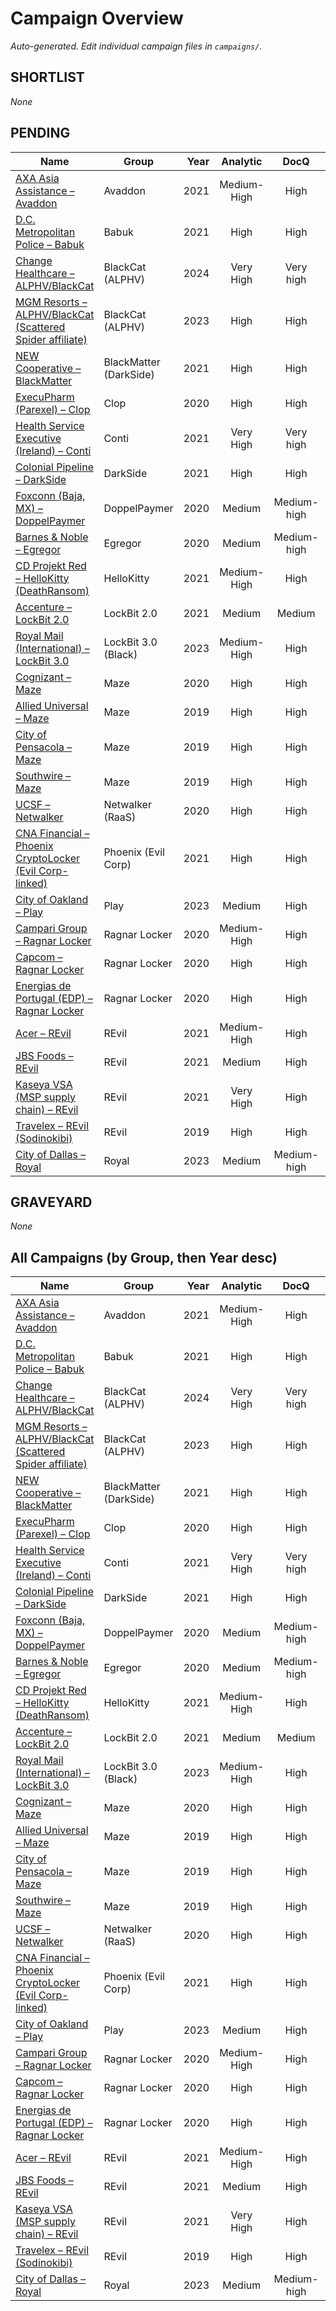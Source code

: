 # Campaign Overview

_Auto-generated. Edit individual campaign files in `campaigns/`._

## SHORTLIST

_None_

## PENDING

| Name | Group | Year | Analytic | DocQ | Status |
|---|---|---:|:---:|:---:|:---:|
| [AXA Asia Assistance – Avaddon](../campaigns/pending/axa_avaddon_2021.md) | Avaddon | 2021 | Medium-High | High | PENDING |
| [D.C. Metropolitan Police – Babuk](../campaigns/pending/dc_mpd_babuk_2021.md) | Babuk | 2021 | High | High | PENDING |
| [Change Healthcare – ALPHV/BlackCat](../campaigns/pending/change_healthcare_blackcat_2024.md) | BlackCat (ALPHV) | 2024 | Very High | Very high | PENDING |
| [MGM Resorts – ALPHV/BlackCat (Scattered Spider affiliate)](../campaigns/pending/mgm_blackcat_2023.md) | BlackCat (ALPHV) | 2023 | High | High | PENDING |
| [NEW Cooperative – BlackMatter](../campaigns/pending/new_coop_blackmatter_2021.md) | BlackMatter (DarkSide) | 2021 | High | High | PENDING |
| [ExecuPharm (Parexel) – Clop](../campaigns/pending/execupharm_clop_2020.md) | Clop | 2020 | High | High | PENDING |
| [Health Service Executive (Ireland) – Conti](../campaigns/pending/hse_conti_2021.md) | Conti | 2021 | Very High | Very high | PENDING |
| [Colonial Pipeline – DarkSide](../campaigns/pending/colonial_darkside_2021.md) | DarkSide | 2021 | High | High | PENDING |
| [Foxconn (Baja, MX) – DoppelPaymer](../campaigns/pending/foxconn_doppelpaymer_2020.md) | DoppelPaymer | 2020 | Medium | Medium-high | PENDING |
| [Barnes & Noble – Egregor](../campaigns/pending/barnes_noble_egregor_2020.md) | Egregor | 2020 | Medium | Medium-high | PENDING |
| [CD Projekt Red – HelloKitty (DeathRansom)](../campaigns/pending/cdpr_hellokitty_2021.md) | HelloKitty | 2021 | Medium-High | High | PENDING |
| [Accenture – LockBit 2.0](../campaigns/pending/accenture_lockbit_2021.md) | LockBit 2.0 | 2021 | Medium | Medium | PENDING |
| [Royal Mail (International) – LockBit 3.0](../campaigns/pending/royal_mail_lockbit3_2023.md) | LockBit 3.0 (Black) | 2023 | Medium-High | High | PENDING |
| [Cognizant – Maze](../campaigns/pending/cognizant_maze_2020.md) | Maze | 2020 | High | High | PENDING |
| [Allied Universal – Maze](../campaigns/pending/allied_universal_maze_2019.md) | Maze | 2019 | High | High | PENDING |
| [City of Pensacola – Maze](../campaigns/pending/pensacola_maze_2019.md) | Maze | 2019 | High | High | PENDING |
| [Southwire – Maze](../campaigns/pending/southwire_maze_2019.md) | Maze | 2019 | High | High | PENDING |
| [UCSF – Netwalker](../campaigns/pending/ucsf_netwalker_2020.md) | Netwalker (RaaS) | 2020 | High | High | PENDING |
| [CNA Financial – Phoenix CryptoLocker (Evil Corp-linked)](../campaigns/pending/cna_phoenix_2021.md) | Phoenix (Evil Corp) | 2021 | High | High | PENDING |
| [City of Oakland – Play](../campaigns/pending/oakland_play_2023.md) | Play | 2023 | Medium | High | PENDING |
| [Campari Group – Ragnar Locker](../campaigns/pending/campari_ragnarlocker_2020.md) | Ragnar Locker | 2020 | Medium-High | High | PENDING |
| [Capcom – Ragnar Locker](../campaigns/pending/capcom_ragnarlocker_2020.md) | Ragnar Locker | 2020 | High | High | PENDING |
| [Energias de Portugal (EDP) – Ragnar Locker](../campaigns/pending/edp_ragnarlocker_2020.md) | Ragnar Locker | 2020 | High | High | PENDING |
| [Acer – REvil](../campaigns/pending/acer_revil_2021.md) | REvil | 2021 | Medium-High | High | PENDING |
| [JBS Foods – REvil](../campaigns/pending/jbs_revil_2021.md) | REvil | 2021 | Medium | High | PENDING |
| [Kaseya VSA (MSP supply chain) – REvil](../campaigns/pending/kaseya_revil_2021.md) | REvil | 2021 | Very High | High | PENDING |
| [Travelex – REvil (Sodinokibi)](../campaigns/pending/travelex_revil_2020.md) | REvil | 2019 | High | High | PENDING |
| [City of Dallas – Royal](../campaigns/pending/dallas_royal_2023.md) | Royal | 2023 | Medium | Medium-high | PENDING |

## GRAVEYARD

_None_

## All Campaigns (by Group, then Year desc)

| Name | Group | Year | Analytic | DocQ | Status |
|---|---|---:|:---:|:---:|:---:|
| [AXA Asia Assistance – Avaddon](../campaigns/pending/axa_avaddon_2021.md) | Avaddon | 2021 | Medium-High | High | PENDING |
| [D.C. Metropolitan Police – Babuk](../campaigns/pending/dc_mpd_babuk_2021.md) | Babuk | 2021 | High | High | PENDING |
| [Change Healthcare – ALPHV/BlackCat](../campaigns/pending/change_healthcare_blackcat_2024.md) | BlackCat (ALPHV) | 2024 | Very High | Very high | PENDING |
| [MGM Resorts – ALPHV/BlackCat (Scattered Spider affiliate)](../campaigns/pending/mgm_blackcat_2023.md) | BlackCat (ALPHV) | 2023 | High | High | PENDING |
| [NEW Cooperative – BlackMatter](../campaigns/pending/new_coop_blackmatter_2021.md) | BlackMatter (DarkSide) | 2021 | High | High | PENDING |
| [ExecuPharm (Parexel) – Clop](../campaigns/pending/execupharm_clop_2020.md) | Clop | 2020 | High | High | PENDING |
| [Health Service Executive (Ireland) – Conti](../campaigns/pending/hse_conti_2021.md) | Conti | 2021 | Very High | Very high | PENDING |
| [Colonial Pipeline – DarkSide](../campaigns/pending/colonial_darkside_2021.md) | DarkSide | 2021 | High | High | PENDING |
| [Foxconn (Baja, MX) – DoppelPaymer](../campaigns/pending/foxconn_doppelpaymer_2020.md) | DoppelPaymer | 2020 | Medium | Medium-high | PENDING |
| [Barnes & Noble – Egregor](../campaigns/pending/barnes_noble_egregor_2020.md) | Egregor | 2020 | Medium | Medium-high | PENDING |
| [CD Projekt Red – HelloKitty (DeathRansom)](../campaigns/pending/cdpr_hellokitty_2021.md) | HelloKitty | 2021 | Medium-High | High | PENDING |
| [Accenture – LockBit 2.0](../campaigns/pending/accenture_lockbit_2021.md) | LockBit 2.0 | 2021 | Medium | Medium | PENDING |
| [Royal Mail (International) – LockBit 3.0](../campaigns/pending/royal_mail_lockbit3_2023.md) | LockBit 3.0 (Black) | 2023 | Medium-High | High | PENDING |
| [Cognizant – Maze](../campaigns/pending/cognizant_maze_2020.md) | Maze | 2020 | High | High | PENDING |
| [Allied Universal – Maze](../campaigns/pending/allied_universal_maze_2019.md) | Maze | 2019 | High | High | PENDING |
| [City of Pensacola – Maze](../campaigns/pending/pensacola_maze_2019.md) | Maze | 2019 | High | High | PENDING |
| [Southwire – Maze](../campaigns/pending/southwire_maze_2019.md) | Maze | 2019 | High | High | PENDING |
| [UCSF – Netwalker](../campaigns/pending/ucsf_netwalker_2020.md) | Netwalker (RaaS) | 2020 | High | High | PENDING |
| [CNA Financial – Phoenix CryptoLocker (Evil Corp-linked)](../campaigns/pending/cna_phoenix_2021.md) | Phoenix (Evil Corp) | 2021 | High | High | PENDING |
| [City of Oakland – Play](../campaigns/pending/oakland_play_2023.md) | Play | 2023 | Medium | High | PENDING |
| [Campari Group – Ragnar Locker](../campaigns/pending/campari_ragnarlocker_2020.md) | Ragnar Locker | 2020 | Medium-High | High | PENDING |
| [Capcom – Ragnar Locker](../campaigns/pending/capcom_ragnarlocker_2020.md) | Ragnar Locker | 2020 | High | High | PENDING |
| [Energias de Portugal (EDP) – Ragnar Locker](../campaigns/pending/edp_ragnarlocker_2020.md) | Ragnar Locker | 2020 | High | High | PENDING |
| [Acer – REvil](../campaigns/pending/acer_revil_2021.md) | REvil | 2021 | Medium-High | High | PENDING |
| [JBS Foods – REvil](../campaigns/pending/jbs_revil_2021.md) | REvil | 2021 | Medium | High | PENDING |
| [Kaseya VSA (MSP supply chain) – REvil](../campaigns/pending/kaseya_revil_2021.md) | REvil | 2021 | Very High | High | PENDING |
| [Travelex – REvil (Sodinokibi)](../campaigns/pending/travelex_revil_2020.md) | REvil | 2019 | High | High | PENDING |
| [City of Dallas – Royal](../campaigns/pending/dallas_royal_2023.md) | Royal | 2023 | Medium | Medium-high | PENDING |
